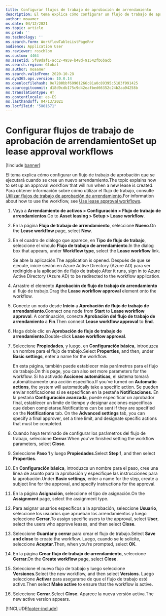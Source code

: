 ```yaml
---
title: Configurar flujos de trabajo de aprobación de arrendamiento
description: El tema explica cómo configurar un flujo de trabajo de aprobación que se ejecutará cuando se cree un nuevo arrendamiento.
author: moaamer
ms.date: 04/12/2021
ms.topic: article
ms.prod: ''
ms.technology: ''
ms.search.form: WorkflowTableListPageRnr
audience: Application User
ms.reviewer: roschlom
ms.custom: 4464
ms.assetid: 5f89daf1-acc2-4959-b48d-91542fb6bacb
ms.search.region: Global
ms.author: moaamer
ms.search.validFrom: 2020-10-28
ms.dyn365.ops.version: 10.0.14
ms.openlocfilehash: 0e7280bbf60901266c81a0c89395c5183f991425
ms.sourcegitcommit: d18d9cdb175c9d42eafbed66352c24b2aa94258b
ms.translationtype: HT
ms.contentlocale: es-ES
ms.lasthandoff: 04/13/2021
ms.locfileid: "5881671"
---
```

# <a name="set-up-lease-approval-workflows"></a><span data-ttu-id="ec887-103">Configurar flujos de trabajo de aprobación de arrendamiento</span><span class="sxs-lookup"><span data-stu-id="ec887-103">Set up lease approval workflows</span></span>

[!include [banner](../includes/banner.md)]

<span data-ttu-id="ec887-104">El tema explica cómo configurar un flujo de trabajo de aprobación que se ejecutará cuando se cree un nuevo arrendamiento.</span><span class="sxs-lookup"><span data-stu-id="ec887-104">The topic explains how to set up an approval workflow that will run when a new lease is created.</span></span> <span data-ttu-id="ec887-105">Para obtener información sobre cómo utilizar el flujo de trabajo, consulte [Utilizar flujos de trabajo de aprobación de arrendamiento](use-create-lease-wrkflw.md).</span><span class="sxs-lookup"><span data-stu-id="ec887-105">For information about how to use the workflow, see [Use lease approval workflows](use-create-lease-wrkflw.md).</span></span> 

1. <span data-ttu-id="ec887-106">Vaya a **Arrendamiento de activos \> Configuración \> Flujo de trabajo de arrendamientos**.</span><span class="sxs-lookup"><span data-stu-id="ec887-106">Go to **Asset leasing \> Setup \> Lease workflow**.</span></span>
2. <span data-ttu-id="ec887-107">En la página **Flujo de trabajo de arrendamiento**, seleccione **Nuevo**.</span><span class="sxs-lookup"><span data-stu-id="ec887-107">On the **Lease workflow** page, select **New**.</span></span>
3. <span data-ttu-id="ec887-108">En el cuadro de diálogo que aparece, en **Tipo de flujo de trabajo**, seleccione el vínculo **Flujo de trabajo de arrendamiento**.</span><span class="sxs-lookup"><span data-stu-id="ec887-108">In the dialog box that appears, under **Workflow type**, select the **Lease workflow** link.</span></span>

    <span data-ttu-id="ec887-109">Se abre la aplicación.</span><span class="sxs-lookup"><span data-stu-id="ec887-109">The application is opened.</span></span> <span data-ttu-id="ec887-110">Después de que se ejecute, inicie sesión en Azure Active Directory (Azure AD) para ser redirigido a la aplicación de flujo de trabajo.</span><span class="sxs-lookup"><span data-stu-id="ec887-110">After it runs, sign in to Azure Active Directory (Azure AD) to be redirected to the workflow application.</span></span>

4. <span data-ttu-id="ec887-111">Arrastre el elemento **Aprobación de flujo de trabajo de arrendamiento** al flujo de trabajo.</span><span class="sxs-lookup"><span data-stu-id="ec887-111">Drag the **Lease workflow approval** element onto the workflow.</span></span>
5. <span data-ttu-id="ec887-112">Conecte un nodo desde **Inicio** a **Aprobación de flujo de trabajo de arrendamiento**.</span><span class="sxs-lookup"><span data-stu-id="ec887-112">Connect one node from **Start** to **Lease workflow approval**.</span></span> <span data-ttu-id="ec887-113">A continuación, conecte **Aprobación del flujo de trabajo de arrendamiento** a **Fin**.</span><span class="sxs-lookup"><span data-stu-id="ec887-113">Then connect **Lease workflow approval** to **End**.</span></span>
6. <span data-ttu-id="ec887-114">Haga doble clic en **Aprobación de flujo de trabajo de arrendamiento**.</span><span class="sxs-lookup"><span data-stu-id="ec887-114">Double-click **Lease workflow approval**.</span></span>
7. <span data-ttu-id="ec887-115">Seleccione **Propiedades**, y luego, en **Configuración básica**, introduzca un nombre para el flujo de trabajo.</span><span class="sxs-lookup"><span data-stu-id="ec887-115">Select **Properties**, and then, under **Basic settings**, enter a name for the workflow.</span></span>

    <span data-ttu-id="ec887-116">En esta página, también puede establecer más parámetros para el flujo de trabajo.</span><span class="sxs-lookup"><span data-stu-id="ec887-116">On this page, you can also set more parameters for the workflow.</span></span> <span data-ttu-id="ec887-117">Si ha activado **Acciones automáticas**, el sistema tomará automáticamente una acción específica.</span><span class="sxs-lookup"><span data-stu-id="ec887-117">If you've turned on **Automatic actions**, the system will automatically take a specific action.</span></span> <span data-ttu-id="ec887-118">Se pueden enviar notificaciones si se especifican en la pestaña **Notificaciones**. En la pestaña **Configuración avanzada**, puede especificar un aprobador final, establecer un límite de tiempo y designar acciones específicas que deben completarse.</span><span class="sxs-lookup"><span data-stu-id="ec887-118">Notifications can be sent if they are specified on the **Notifications** tab. On the **Advanced settings** tab, you can specify a final approver, set a time limit, and designate specific actions that must be completed.</span></span>

8. <span data-ttu-id="ec887-119">Cuando haya terminado de configurar los parámetros del flujo de trabajo, seleccione **Cerrar**.</span><span class="sxs-lookup"><span data-stu-id="ec887-119">When you've finished setting the workflow parameters, select **Close**.</span></span>
9. <span data-ttu-id="ec887-120">Seleccione **Paso 1** y luego **Propiedades**.</span><span class="sxs-lookup"><span data-stu-id="ec887-120">Select **Step 1**, and then select **Properties**.</span></span>
10. <span data-ttu-id="ec887-121">En **Configuración básica**, introduzca un nombre para el paso, cree una línea de asunto para la aprobación y especifique las instrucciones para la aprobación.</span><span class="sxs-lookup"><span data-stu-id="ec887-121">Under **Basic settings**, enter a name for the step, create a subject line for the approval, and specify instructions for the approval.</span></span>
11. <span data-ttu-id="ec887-122">En la página **Asignación**, seleccione el tipo de asignación.</span><span class="sxs-lookup"><span data-stu-id="ec887-122">On the **Assignment** page, select the assignment type.</span></span>
12. <span data-ttu-id="ec887-123">Para asignar usuarios específicos a la aprobación, seleccione **Usuario**, seleccione los usuarios que aprueban los arrendamientos y luego seleccione **Cerrar**.</span><span class="sxs-lookup"><span data-stu-id="ec887-123">To assign specific users to the approval, select **User**, select the users who approve leases, and then select **Close**.</span></span>
13. <span data-ttu-id="ec887-124">Seleccione **Guardar y cerrar** para crear el flujo de trabajo.</span><span class="sxs-lookup"><span data-stu-id="ec887-124">Select **Save and close** to create the workflow.</span></span> <span data-ttu-id="ec887-125">Luego, cuando se le solicite, seleccione **Aceptar**.</span><span class="sxs-lookup"><span data-stu-id="ec887-125">Then, when you're prompted, select **OK**.</span></span>
14. <span data-ttu-id="ec887-126">En la página **Crear flujo de trabajo de arrendamiento**, seleccione **Cerrar**.</span><span class="sxs-lookup"><span data-stu-id="ec887-126">On the **Create workflow** page, select **Close**.</span></span>
14. <span data-ttu-id="ec887-127">Seleccione el nuevo flujo de trabajo y luego seleccione **Versiones**.</span><span class="sxs-lookup"><span data-stu-id="ec887-127">Select the new workflow, and then select **Versions**.</span></span> <span data-ttu-id="ec887-128">Luego seleccione **Activar** para asegurarse de que el flujo de trabajo esté activo.</span><span class="sxs-lookup"><span data-stu-id="ec887-128">Then select **Make active** to ensure that the workflow is active.</span></span>
15. <span data-ttu-id="ec887-129">Seleccione **Cerrar**.</span><span class="sxs-lookup"><span data-stu-id="ec887-129">Select **Close**.</span></span> <span data-ttu-id="ec887-130">Aparece la nueva versión activa.</span><span class="sxs-lookup"><span data-stu-id="ec887-130">The new active version appears.</span></span>


[!INCLUDE[footer-include](../../includes/footer-banner.md)]

